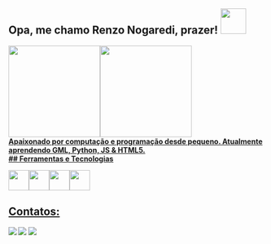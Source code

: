 <h2> Opa, me chamo Renzo Nogaredi, prazer! <img src="https://media2.giphy.com/media/v1.Y2lkPTc5MGI3NjExejBxcDI3czdoMmc3cW9nbHNlMmJlczMybnhkdG1yYTh3dTF1YzNsYyZlcD12MV9pbnRlcm5hbF9naWZfYnlfaWQmY3Q9Zw/5usGT9i6lnJio/giphy.gif" width="50"></h2>

<div>
  <a href="https://github.com/renzonogar">
  <img  height="180em" src="https://github-readme-stats.vercel.app/api/top-langs/?username=renzonogar&layout=compact&theme=monokai&show_icons=true" /><img loading="lazy" height="180em" src="https://github-readme-stats.vercel.app/api?username=renzonogar&show_icons=true&theme=dracula&include_all_commits=true&count_private=true"/>
</div>
    
<div>
  <b>Apaixonado por computação e programação desde pequeno. Atualmente aprendendo GML, Python, JS & HTML5. </> </em>
</div>
## Ferramentas e Tecnologias

<img src="https://cdn.jsdelivr.net/gh/devicons/devicon/icons/python/python-original.svg" width="40" height="40"/><img src="https://cdn.jsdelivr.net/gh/devicons/devicon@latest/icons/arduino/arduino-original-wordmark.svg" width="40" height="40"/><img loading="lazy" src="https://cdn.jsdelivr.net/gh/devicons/devicon/icons/git/git-original.svg" width="40" height="40"/><img src="https://cdn.jsdelivr.net/gh/devicons/devicon/icons/html5/html5-original.svg" width="40" height="40" />

## Contatos:

<div>
  <a href="https://instagram.com/mariane.meelo" target="_blank"><img loading="lazy" src="https://img.shields.io/badge/-Instagram-%23E4405F?style=for-the-badge&logo=instagram&logoColor=white" target="_blank"></a>
  <a href = "mailto:contato@mariane.jmelo"><img loading="lazy" src="https://img.shields.io/badge/Gmail-D14836?style=for-the-badge&logo=gmail&logoColor=white" target="_blank"></a>
  <a href="https://www.linkedin.com/in/mariane-melo-426b261b5" target="_blank"><img loading="lazy" src="https://img.shields.io/badge/-LinkedIn-%230077B5?style=for-the-badge&logo=linkedin&logoColor=white" target="_blank"></a>   
</div></em>
          
  

